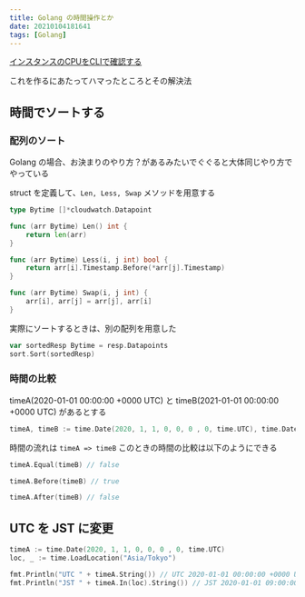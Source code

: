 ```yaml
---
title: Golang の時間操作とか
date: 20210104181641
tags: [Golang]
---
```


[インスタンスのCPUをCLIで確認する](https://github.com/ritarock/moniterinstance)

これを作るにあたってハマったところとその解決法

## 時間でソートする
### 配列のソート
Golang の場合、お決まりのやり方？があるみたいでぐぐると大体同じやり方でやっている

struct を定義して、`Len, Less, Swap` メソッドを用意する

```go
type Bytime []*cloudwatch.Datapoint

func (arr Bytime) Len() int {
	return len(arr)
}

func (arr Bytime) Less(i, j int) bool {
	return arr[i].Timestamp.Before(*arr[j].Timestamp)
}

func (arr Bytime) Swap(i, j int) {
	arr[i], arr[j] = arr[j], arr[i]
}
```

実際にソートするときは、別の配列を用意した

```go
var sortedResp Bytime = resp.Datapoints
sort.Sort(sortedResp)
```

### 時間の比較
timeA(2020-01-01 00:00:00 +0000 UTC) と timeB(2021-01-01 00:00:00 +0000 UTC) があるとする

```go
timeA, timeB := time.Date(2020, 1, 1, 0, 0, 0 , 0, time.UTC), time.Date(2021, 1, 1, 0, 0, 0 , 0, time.UTC)
```

時間の流れは `timeA => timeB`
このときの時間の比較は以下のようにできる

```go
timeA.Equal(timeB) // false

timeA.Before(timeB) // true

timeA.After(timeB) // false
```

## UTC を JST に変更

```go
timeA := time.Date(2020, 1, 1, 0, 0, 0 , 0, time.UTC)
loc, _ := time.LoadLocation("Asia/Tokyo")

fmt.Println("UTC " + timeA.String()) // UTC 2020-01-01 00:00:00 +0000 UTC
fmt.Println("JST " + timeA.In(loc).String()) // JST 2020-01-01 09:00:00 +0900 JST
```
